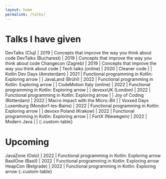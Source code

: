 ```yaml
---
layout: home
permalink: /talks/
---
```


<style>
.custom-table, th, td {
	border: 0px solid;
}
tr:nth-child(even) {background-color: #B0C4DE;}

</style>
# Talks I have given

DevTalks (Cluj)				| 2019 | Concepts that improve the way you think about code
DevTalks (Bucharest)		| 2019 | Concepts that improve the way you think about code
Changecon (Zagreb)			| 2019 | Concepts that improve the way you think about code | <a href="https://www.youtube.com/watch?v=zcohV-P_9B8" target="_blank" class="fa-solid fa-video"></a>
Tech talks (online)			| 2020 | Cleaner code | <a href="https://youtu.be/k_BOlvkJrVg?t=2703" target="_blank" class="fa-solid fa-video"></a> | <a href="https://tiesvandeven.gitlab.io/techtalkskeynote/" target="_blank" class="fa-solid fa-chalkboard"></a>
Kotlin Dev Days (Amsterdam) | 2021 | Functional programming in Kotlin: Exploring arrow | <a href="https://www.youtube.com/watch?v=Wojgv2MeMGU)" target="_blank" class="fa-solid fa-video"></a> | <a href="https://tiesvandeven.gitlab.io/fpinarrow/" target="_blank" class="fa-solid fa-chalkboard"></a>
JavaLand (Brühl)			| 2022 | Functional programming in Kotlin: Exploring arrow | | <a href="https://tiesvandeven.gitlab.io/fpinarrow/" target="_blank" class="fa-solid fa-chalkboard"></a>
CodeMotion Italy (online)	| 2022 | Functional programming in Kotlin: Exploring arrow | | <a href="https://tiesvandeven.gitlab.io/fpinarrow/" target="_blank" class="fa-solid fa-chalkboard"></a>
devoxxUK (London)			| 2022 | Functional programming in Kotlin: Exploring arrow | <a href="https://www.youtube.com/watch?v=eFheAErqJzA" target="_blank" class="fa-solid fa-video"></a> | <a href="https://tiesvandeven.gitlab.io/fpinarrow/" target="_blank" class="fa-solid fa-chalkboard"></a>
Joy of Coding (Rotterdam)	| 2022 | Macro impact with the Micro::Bit |  | <a href="https://tiesvandeven.gitlab.io/macro-impact-with-microbit/#/" target="_blank" class="fa-solid fa-chalkboard"></a>
Voxxed Days Luxemburg (Mondorf-les-Bains)		| 2022 | Functional programming in Kotlin: Exploring arrow | <a href="https://www.youtube.com/watch?v=xxePZQlNyYYhttps://www.youtube.com/watch?v=xxePZQlNyYY" target="_blank" class="fa-solid fa-video"></a> | <a href="https://tiesvandeven.gitlab.io/fpinarrow/" target="_blank" class="fa-solid fa-chalkboard"></a>
devoxx Poland (Krakow)		| 2022 | Functional programming in Kotlin: Exploring arrow | | <a href="https://tiesvandeven.gitlab.io/fpinarrow/" target="_blank" class="fa-solid fa-chalkboard"></a>
FortX (Niewegein)			| 2022 | Modern Java | | <a href="https://tiesvandeven.gitlab.io/futureofjava/#/" target="_blank" class="fa-solid fa-chalkboard"></a>
{:.custom-table}

# Upcoming

JavaZone (Oslo)		| 2022 | Functional programming in Kotlin: Exploring arrow
BasilOne (Basil)	| 2022 | Functional programming in Kotlin: Exploring arrow
HeapCon (Belgrade) 	| 2022 | Functional programming in Kotlin: Exploring arrow
{:.custom-table}

